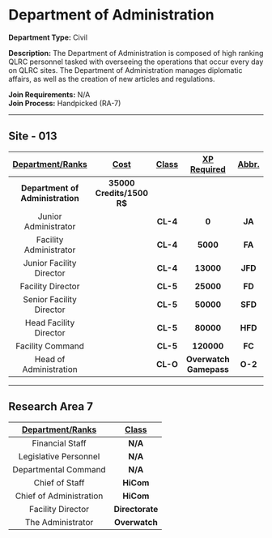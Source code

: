 # Department of Administration

**Department Type:** Civil

**Description:** The Department of Administration is composed of high ranking QLRC personnel tasked with overseeing the operations that occur every day on QLRC sites. The Department of Administration manages diplomatic affairs, as well as the creation of new articles and regulations.

**Join Requirements:** N/A  
**Join Process:** Handpicked (RA-7)

---

## Site - 013

| **<ins>Department/Ranks</ins>** | **<ins>Cost</ins>** | **<ins>Class</ins>** | **<ins>XP Required</ins>** | **<ins>Abbr.</ins>** |
|:---:|:---:|:---:|:---:|:---:|
| **Department of Administration** | **35000 Credits/1500 R$** |  |  |  |
| Junior Administrator |  | **CL-4** | **0** | **JA** |
| Facility Administrator |  | **CL-4** | **5000** | **FA** |
| Junior Facility Director |  | **CL-4** | **13000** | **JFD** |
| Facility Director |  | **CL-5** | **25000** | **FD** |
| Senior Facility Director |  | **CL-5** | **50000** | **SFD** |
| Head Facility Director |  | **CL-5** | **80000** | **HFD** |
| Facility Command |  | **CL-5** | **120000** | **FC** |
| Head of Administration |  | **CL-O** | **Overwatch Gamepass** | **O-2** |

---

## Research Area 7
| **<ins>Department/Ranks</ins>** | **<ins>Class</ins>** |
|:---:|:---:|
| Financial Staff | **N/A** |
| Legislative Personnel | **N/A** |
| Departmental Command | **N/A** |
| Chief of Staff | **HiCom** | 
| Chief of Administration | **HiCom** |
| Facility Director | **Directorate** |
| The Administrator | **Overwatch** |
